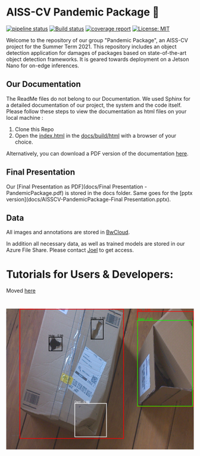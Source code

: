 # AISS-CV Pandemic Package :book:
[![pipeline status](https://git.scc.kit.edu/ukojp/aiss-cv/badges/master/pipeline.svg?key_text=Code+Quality&key_width=90)](https://git.scc.kit.edu/ukojp/aiss-cv/-/commits/master)
[![Build status](https://dev.azure.com/JoelOswald/AISSCV/_apis/build/status/AISSCV-Python%20package-CI?branchName=master)](https://dev.azure.com/JoelOswald/AISSCV/_build/latest?definitionId=1)
[![coverage report](https://git.scc.kit.edu/ukojp/aiss-cv/badges/master/coverage.svg?job=coverage)](https://git.scc.kit.edu/ukojp/aiss-cv/-/commits/master)
[![License: MIT](https://img.shields.io/badge/License-MIT-yellow.svg)](https://opensource.org/licenses/MIT)


Welcome to the repository of our group "Pandemic Package", an AISS-CV project for the Summer Term 2021. This repository includes an object detection application for damages of packages based on state-of-the-art object detection frameworks. It is geared towards deployment on a Jetson Nano for on-edge inferences.

## Our Documentation
The ReadMe files do not belong to our Documentation. We used Sphinx for a detailed documentation of our project, the system and the code itself. 
Please follow these steps to view the documentation as html files on your local machine :
1.  Clone this Repo
2.  Open the [index.html](docs/build/html/index.html) in the [docs/build/html](docs/build/html) with a browser of your choice. 

Alternatively, you can download a PDF version of the documentation [here](docs/build/latex/AISS-CV.pdf).

## Final Presentation
Our [Final Presentation as PDF](docs/Final Presentation - PandemicPackage.pdf) is stored in the docs folder.
Same goes for the [pptx version](docs/AISSCV-PandemicPackage-Final Presentation.pptx). 

## Data
All images and annotations are stored in [BwCloud](https://bwsyncandshare.kit.edu/s/s5Yr4QQrCEfdigo).

In addition all necessary data, as well as trained models are stored in our Azure File Share. Please contact [Joel](mailto:joel.oswald@student.kit.edu) to get access.

# Tutorials for Users & Developers:
Moved [here](Developer_Tutorials.md)

# 
<center><img src="docs/source/img/final_example2.png" alt="Example Detection" width="800"/></center>
